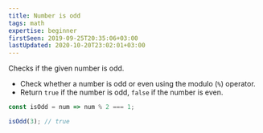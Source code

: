 ```yaml
---
title: Number is odd
tags: math
expertise: beginner
firstSeen: 2019-09-25T20:35:06+03:00
lastUpdated: 2020-10-20T23:02:01+03:00
---
```


Checks if the given number is odd.

- Check whether a number is odd or even using the modulo (`%`) operator.
- Return `true` if the number is odd, `false` if the number is even.

```js
const isOdd = num => num % 2 === 1;
```

```js
isOdd(3); // true
```
